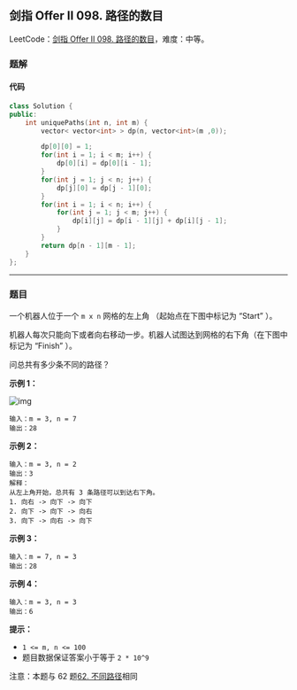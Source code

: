 ## 剑指 Offer II 098. 路径的数目

LeetCode：[剑指 Offer II 098. 路径的数目](https://leetcode.cn/problems/2AoeFn/)，难度：中等。

### 题解

#### 代码

```c++
class Solution {
public:
    int uniquePaths(int n, int m) {
        vector< vector<int> > dp(n, vector<int>(m ,0));

        dp[0][0] = 1;
        for(int i = 1; i < m; i++) {
            dp[0][i] = dp[0][i - 1];
        }
        for(int j = 1; j < n; j++) {
            dp[j][0] = dp[j - 1][0];
        }
        for(int i = 1; i < n; i++) {
            for(int j = 1; j < m; j++) {
                dp[i][j] = dp[i - 1][j] + dp[i][j - 1];
            }
        }
        return dp[n - 1][m - 1];
    }
};
```



---



### 题目

一个机器人位于一个 `m x n` 网格的左上角 （起始点在下图中标记为 “Start” ）。

机器人每次只能向下或者向右移动一步。机器人试图达到网格的右下角（在下图中标记为 “Finish” ）。

问总共有多少条不同的路径？

 

**示例 1：**

![img](https://gitee.com/xwl66/leetcode/raw/master/image/jianZhiOfferII098-robot_maze.png)

```
输入：m = 3, n = 7
输出：28
```

**示例 2：**

```
输入：m = 3, n = 2
输出：3
解释：
从左上角开始，总共有 3 条路径可以到达右下角。
1. 向右 -> 向下 -> 向下
2. 向下 -> 向下 -> 向右
3. 向下 -> 向右 -> 向下
```

**示例 3：**

```
输入：m = 7, n = 3
输出：28
```

**示例 4：**

```
输入：m = 3, n = 3
输出：6
```

 

**提示：**

- `1 <= m, n <= 100`
- 题目数据保证答案小于等于 `2 * 10^9`

 

注意：本题与 62 题[62. 不同路径](https://leetcode-cn.com/problems/unique-paths/)相同


